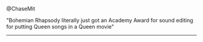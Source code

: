 

@ChaseMit

"Bohemian Rhapsody literally just got an Academy Award for sound
editing for putting Queen songs in a Queen movie"

---



















